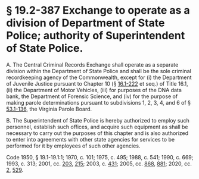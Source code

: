 # § 19.2-387 Exchange to operate as a division of Department of State Police; authority of Superintendent of State Police.

<p>A. The Central Criminal Records Exchange shall operate as a separate division within the Department of State Police and shall be the sole criminal recordkeeping agency of the Commonwealth, except for (i) the Department of Juvenile Justice pursuant to Chapter 10 (§ <a href='/vacode/16.1-222/'>16.1-222</a> et seq.) of Title 16.1, (ii) the Department of Motor Vehicles, (iii) for purposes of the DNA data bank, the Department of Forensic Science, and (iv) for the purpose of making parole determinations pursuant to subdivisions 1, 2, 3, 4, and 6 of § <a href='/vacode/53.1-136/'>53.1-136</a>, the Virginia Parole Board.</p><p>B. The Superintendent of State Police is hereby authorized to employ such personnel, establish such offices, and acquire such equipment as shall be necessary to carry out the purposes of this chapter and is also authorized to enter into agreements with other state agencies for services to be performed for it by employees of such other agencies.</p><p>Code 1950, § 19.1-19.1:1; 1970, c. 101; 1975, c. 495; 1988, c. 541; 1990, c. 669; 1993, c. 313; 2001, cc. <a href='http://lis.virginia.gov/cgi-bin/legp604.exe?011+ful+CHAP0203'>203</a>, <a href='http://lis.virginia.gov/cgi-bin/legp604.exe?011+ful+CHAP0215'>215</a>; 2003, c. <a href='http://lis.virginia.gov/cgi-bin/legp604.exe?031+ful+CHAP0431'>431</a>; 2005, cc. <a href='http://lis.virginia.gov/cgi-bin/legp604.exe?051+ful+CHAP0868'>868</a>, <a href='http://lis.virginia.gov/cgi-bin/legp604.exe?051+ful+CHAP0881'>881</a>; 2020, cc. <a href='http://lis.virginia.gov/cgi-bin/legp604.exe?201+ful+CHAP0002'>2</a>, <a href='http://lis.virginia.gov/cgi-bin/legp604.exe?201+ful+CHAP0529'>529</a>.</p>